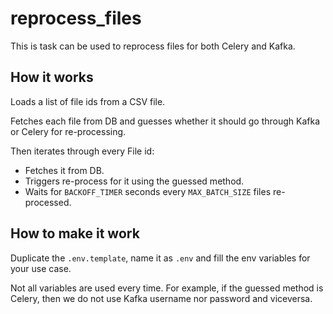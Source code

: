 # reprocess_files

This is task can be used to reprocess files for both Celery and Kafka.

## How it works

Loads a list of file ids from a CSV file.

Fetches each file from DB and guesses whether it should go through Kafka or Celery for
re-processing.

Then iterates through every File id:

- Fetches it from DB.
- Triggers re-process for it using the guessed method.
- Waits for `BACKOFF_TIMER` seconds every `MAX_BATCH_SIZE` files re-processed.

## How to make it work

Duplicate the `.env.template`, name it as `.env` and fill the env variables for your use case.

Not all variables are used every time.
For example, if the guessed method is Celery, then we do not use Kafka username nor password
and viceversa.
